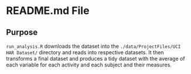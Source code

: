# README.md File

## Purpose

`run_analysis.R` downloads the dataset into the `./data/ProjectFiles/UCI HAR Dataset/` directory and reads into respective datasets. It then transforms a final dataset and produces a tidy dataset with the average of each variable for each activity and each subject and their measures.
